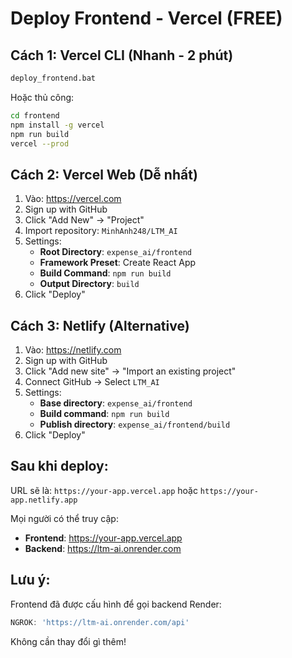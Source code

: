 # Deploy Frontend - Vercel (FREE)

## Cách 1: Vercel CLI (Nhanh - 2 phút)

```bash
deploy_frontend.bat
```

Hoặc thủ công:
```bash
cd frontend
npm install -g vercel
npm run build
vercel --prod
```

## Cách 2: Vercel Web (Dễ nhất)

1. Vào: https://vercel.com
2. Sign up with GitHub
3. Click "Add New" → "Project"
4. Import repository: `MinhAnh248/LTM_AI`
5. Settings:
   - **Root Directory**: `expense_ai/frontend`
   - **Framework Preset**: Create React App
   - **Build Command**: `npm run build`
   - **Output Directory**: `build`
6. Click "Deploy"

## Cách 3: Netlify (Alternative)

1. Vào: https://netlify.com
2. Sign up with GitHub
3. Click "Add new site" → "Import an existing project"
4. Connect GitHub → Select `LTM_AI`
5. Settings:
   - **Base directory**: `expense_ai/frontend`
   - **Build command**: `npm run build`
   - **Publish directory**: `expense_ai/frontend/build`
6. Click "Deploy"

## Sau khi deploy:

URL sẽ là: `https://your-app.vercel.app` hoặc `https://your-app.netlify.app`

Mọi người có thể truy cập:
- **Frontend**: https://your-app.vercel.app
- **Backend**: https://ltm-ai.onrender.com

## Lưu ý:

Frontend đã được cấu hình để gọi backend Render:
```javascript
NGROK: 'https://ltm-ai.onrender.com/api'
```

Không cần thay đổi gì thêm!
